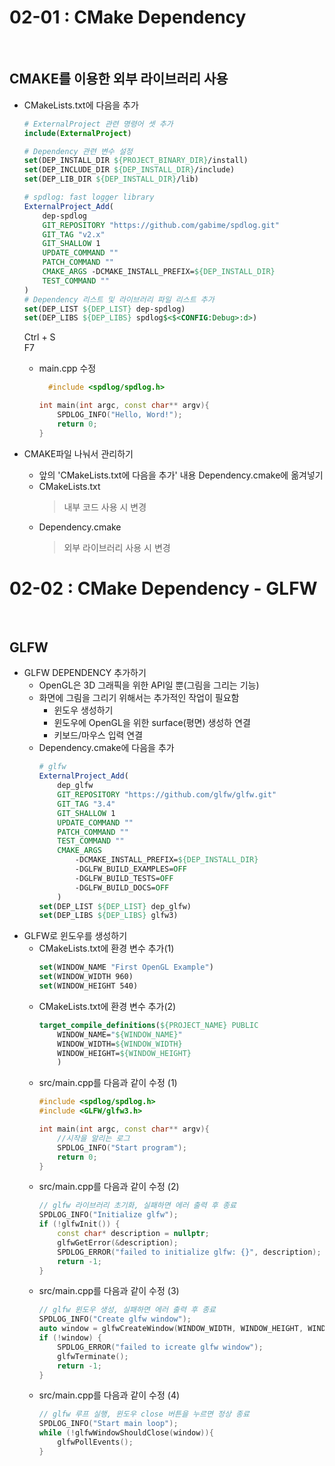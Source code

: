 # 02-01 : CMake Dependency<br>
<br>

## CMAKE를 이용한 외부 라이브러리 사용<br>
- CMakeLists.txt에 다음을 추가<br>
  ```cmake
  # ExternalProject 관련 명령어 셋 추가
  include(ExternalProject)
  
  # Dependency 관련 변수 설정
  set(DEP_INSTALL_DIR ${PROJECT_BINARY_DIR}/install)
  set(DEP_INCLUDE_DIR ${DEP_INSTALL_DIR}/include)
  set(DEP_LIB_DIR ${DEP_INSTALL_DIR}/lib)
  
  # spdlog: fast logger library
  ExternalProject_Add(
      dep-spdlog
      GIT_REPOSITORY "https://github.com/gabime/spdlog.git"
      GIT_TAG "v2.x"
      GIT_SHALLOW 1
      UPDATE_COMMAND ""
      PATCH_COMMAND ""
      CMAKE_ARGS -DCMAKE_INSTALL_PREFIX=${DEP_INSTALL_DIR}
      TEST_COMMAND ""
  )
  # Dependency 리스트 및 라이브러리 파일 리스트 추가
  set(DEP_LIST ${DEP_LIST} dep-spdlog)
  set(DEP_LIBS ${DEP_LIBS} spdlog$<$<CONFIG:Debug>:d>)
  
    ```
    Ctrl + S<br>
    F7
  
  - main.cpp 수정
    ```cpp
      #include <spdlog/spdlog.h>
    
    int main(int argc, const char** argv){
        SPDLOG_INFO("Hello, Word!");
        return 0;
    }
    ```
- CMAKE파일 나눠서 관리하기
  + 앞의 'CMakeLists.txt에 다음을 추가' 내용 Dependency.cmake에 옮겨넣기
  + CMakeLists.txt
    > 내부 코드 사용 시 변경
  + Dependency.cmake
    > 외부 라이브러리 사용 시 변경<br>
# 02-02 : CMake Dependency - GLFW<br>
<br>

## GLFW<br>
- GLFW DEPENDENCY 추가하기
  + OpenGL은 3D 그래픽을 위한 API일 뿐(그림을 그리는 기능)
  + 화면에 그림을 그리기 위해서는 추가적인 작업이 필요함
      * 윈도우 생성하기
      * 윈도우에 OpenGL을 위한 surface(평면) 생성하 연결
      * 키보드/마우스 입력 연결
  + Dependency.cmake에 다음을 추가
    ```cmake
    # glfw
    ExternalProject_Add(
        dep_glfw
        GIT_REPOSITORY "https://github.com/glfw/glfw.git"
        GIT_TAG "3.4"
        GIT_SHALLOW 1
        UPDATE_COMMAND ""
        PATCH_COMMAND ""
        TEST_COMMAND ""
        CMAKE_ARGS
            -DCMAKE_INSTALL_PREFIX=${DEP_INSTALL_DIR}
            -DGLFW_BUILD_EXAMPLES=OFF
            -DGLFW_BUILD_TESTS=OFF
            -DGLFW_BUILD_DOCS=OFF
        )
    set(DEP_LIST ${DEP_LIST} dep_glfw)
    set(DEP_LIBS ${DEP_LIBS} glfw3)
    ```
- GLFW로 윈도우를 생성하기
  + CMakeLists.txt에 환경 변수 추가(1)
    ```cmake
    set(WINDOW_NAME "First OpenGL Example")
    set(WINDOW_WIDTH 960)
    set(WINDOW_HEIGHT 540)
    ```
  + CMakeLists.txt에 환경 변수 추가(2)
    ```cmake
    target_compile_definitions(${PROJECT_NAME} PUBLIC
        WINDOW_NAME="${WINDOW_NAME}"
        WINDOW_WIDTH=${WINDOW_WIDTH}
        WINDOW_HEIGHT=${WINDOW_HEIGHT}
        )
    ```
  + src/main.cpp를 다음과 같이 수정 (1)
    ```cpp
    #include <spdlog/spdlog.h>
    #include <GLFW/glfw3.h>
    
    int main(int argc, const char** argv){
        //시작을 알리는 로그
        SPDLOG_INFO("Start program");
        return 0;
    }
    ```
  + src/main.cpp를 다음과 같이 수정 (2)
    ```cpp
    // glfw 라이브러리 초기화, 실패하면 에러 출력 후 종료
    SPDLOG_INFO("Initialize glfw");
    if (!glfwInit()) {
        const char* description = nullptr;
        glfwGetError(&description);
        SPDLOG_ERROR("failed to initialize glfw: {}", description);
        return -1;
    }
    ```
  + src/main.cpp를 다음과 같이 수정 (3)
    ```cpp
    // glfw 윈도우 생성, 실패하면 에러 출력 후 종료
    SPDLOG_INFO("Create glfw window");
    auto window = glfwCreateWindow(WINDOW_WIDTH, WINDOW_HEIGHT, WINDOW_NAME, nullptr, nullptr);
    if (!window) {
        SPDLOG_ERROR("failed to icreate glfw window");
        glfwTerminate();
        return -1;
    }
    ```
  + src/main.cpp를 다음과 같이 수정 (4)
    ```cpp
    // glfw 루프 실행, 윈도우 close 버튼을 누르면 정상 종료
    SPDLOG_INFO("Start main loop");
    while (!glfwWindowShouldClose(window)){
        glfwPollEvents();
    }
    ```
<br>
